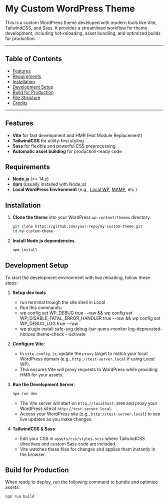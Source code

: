 # My Custom WordPress Theme

This is a custom WordPress theme developed with modern tools like Vite, TailwindCSS, and Sass. It provides a streamlined workflow for theme development, including hot-reloading, asset bundling, and optimized builds for production.

---

## Table of Contents
- [Features](#features)
- [Requirements](#requirements)
- [Installation](#installation)
- [Development Setup](#development-setup)
- [Build for Production](#build-for-production)
- [File Structure](#file-structure)
- [Credits](#credits)

---

## Features

- **Vite** for fast development and HMR (Hot Module Replacement)
- **TailwindCSS** for utility-first styling
- **Sass** for flexible and powerful CSS preprocessing
- **Automatic asset building** for production-ready code

## Requirements

- **Node.js** (>= 14.x)
- **npm** (usually installed with Node.js)
- **Local WordPress Environment** (e.g., [Local WP](https://localwp.com/), [MAMP](https://www.mamp.info/), etc.)

## Installation

1. **Clone the theme** into your WordPress `wp-content/themes` directory.

    ```bash
    git clone https://github.com/your-repo/my-custom-theme.git
    cd my-custom-theme
    ```

2. **Install Node.js dependencies**.

    ```bash
    npm install
    ```

## Development Setup

To start the development environment with live reloading, follow these steps:

1. **Setup dev tools**
   - run terminal trouigh the site shell in Local
   - Run this commands:
   - wp config set WP_DEBUG true --raw && wp config set WP_DISABLE_FATAL_ERROR_HANDLER true --raw && wp config set WP_DEBUG_LOG true --raw
   - wp plugin install safe-svg debug-bar query-monitor log-deprecated-notices theme-check --activate


1. **Configure Vite**:
   - In `vite.config.js`, update the `proxy` target to match your local WordPress domain (e.g., `http://test-server.local` if using Local WP).
   - This ensures Vite will proxy requests to WordPress while providing HMR for your assets.

2. **Run the Development Server**:

    ```bash
    npm run dev
    ```

   - The Vite server will start on `http://localhost:3000` and proxy your WordPress site at `http://test-server.local`.
   - Access your WordPress site (e.g., `http://test-server.local`) to see live updates as you make changes.

3. **TailwindCSS & Sass**:
   - Edit your CSS in `assets/css/styles.scss` where TailwindCSS directives and custom Sass code are included.
   - Vite watches these files for changes and applies them instantly in the browser.

## Build for Production

When ready to deploy, run the following command to bundle and optimize assets:

```bash
npm run build
